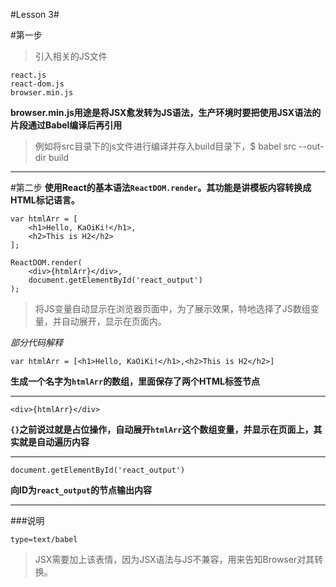 #Lesson 3#

#第一步
>引入相关的JS文件

```
react.js
react-dom.js  
browser.min.js
```

**browser.min.js用途是将JSX愈发转为JS语法，生产环境时要把使用JSX语法的片段通过Babel编译后再引用**

>例如将src目录下的js文件进行编译并存入build目录下，$ babel src --out-dir build

***

#第二步
**使用React的基本语法`ReactDOM.render`。其功能是讲模板内容转换成HTML标记语言。**

```
var htmlArr = [
	<h1>Hello, KaOiKi!</h1>,
	<h2>This is H2</h2>
];

ReactDOM.render(
	<div>{htmlArr}</div>,
	document.getElementById('react_output')
);

```
>将JS变量自动显示在浏览器页面中，为了展示效果，特地选择了JS数组变量，并自动展开，显示在页面内。

*部分代码解释*

`var htmlArr = [<h1>Hello, KaOiKi!</h1>,<h2>This is H2</h2>]`

**生成一个名字为`htmlArr`的数组，里面保存了两个HTML标签节点**

***

`<div>{htmlArr}</div>`

**`{}`之前说过就是占位操作，自动展开`htmlArr`这个数组变量，并显示在页面上，其实就是自动遍历内容**

***

`document.getElementById('react_output')`

**向ID为`react_output`的节点输出内容**

***


###说明

`
type=text/babel
`

>JSX需要加上该表情，因为JSX语法与JS不兼容，用来告知Browser对其转换。


